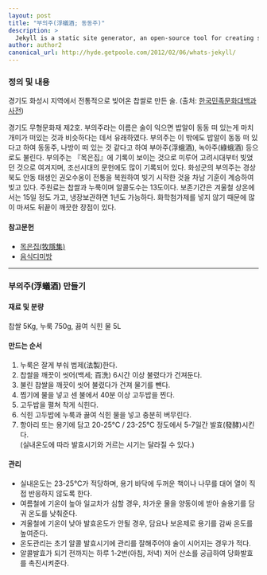 ```yaml
---
layout: post
title: "부의주(浮蟻酒; 동동주)"
description: >
  Jekyll is a static site generator, an open-source tool for creating simple yet powerful websites of all shapes and sizes.
author: author2
canonical_url: http://hyde.getpoole.com/2012/02/06/whats-jekyll/
---
```


### 정의 및 내용
경기도 화성시 지역에서 전통적으로 빚어온 찹쌀로 만든 술. (출처: [한국민족문화대백과사전](http://encykorea.aks.ac.kr/Contents/SearchNavi?keyword=%EB%B6%80%EC%9D%98%EC%A3%BC&ridx=0&tot=1683))  

경기도 무형문화재 제2호. 부의주라는 이름은 술이 익으면 밥알이 동동 떠 있는게 마치 개미가 떠있는 것과 비슷하다는 데서 유래하였다. 부의주는 이 밖에도 밥알이 동동 떠 있다고 하여 동동주, 나방이 떠 있는 것 같다고 하여 부아주(浮蛾酒), 녹아주(綠蛾酒) 등으로도 불린다.
부의주는 『목은집』에 기록이 보이는 것으로 미루어 고려시대부터 빚었던 것으로 여겨지며, 조선시대의 문헌에도 많이 기록되어 있다. 화성군의 부의주는 경상북도 안동 태생인 권오수옹이 전통을 복원하여 빚기 시작한 것을 차남 기훈이 계승하여 빚고 있다. 주원료는 찹쌀과 누룩이며 알콜도수는 13도이다. 보존기간은 겨울철 상온에서는 15일 정도 가고, 냉장보관하면 1년도 가능하다. 화학첨가제를 넣지 않기 때문에 많이 마셔도 뒤끝이 깨끗한 장점이 있다.

#### 참고문헌
* [목은집(牧隱集)](http://www.nl.go.kr/nl/search/search.jsp?all=on&topF1=title_author&kwd=%EB%AA%A9%EC%9D%80%EC%A7%91)
* [음식디미방](http://www.nl.go.kr/nl/search/search.jsp?all=on&topF1=title_author&kwd=%EC%9D%8C%EC%8B%9D%EB%94%94%EB%AF%B8%EB%B0%A9)

---
### 부의주(浮蟻酒) 만들기

#### 재료 및 분량
찹쌀 5Kg, 누룩 750g, 끓여 식힌 물 5L

#### 만드는 순서
1. 누룩은 잘게 부숴 법제(法製)한다.
2. 찹쌀을 깨끗이 씻어(백세; 百洗) 6시간 이상 불렸다가 건져둔다.
3. 불린 찹쌀을 깨끗이 씻어 불렸다가 건져 물기를 뺀다.
4. 찜기에 물을 넣고 센 불에서 40분 이상 고두밥을 찐다.
5. 고두밥을 펼쳐 착게 식힌다.
6. 식힌 고두밥에 누룩과 끓여 식힌 물을 넣고 충분히 버무린다.
7. 항아리 또는 용기에 담고 20-25°C / 23-25°C 정도에서 5-7일간 발효(發酵)시킨다.  
(실내온도에 따라 발효시기와 거르는 시기는 달라질 수 있다.)

#### 관리
* 실내온도는 23-25°C가 적당하며, 용기 바닥에 두꺼운 책이나 나무를 대어 열이 직접 반응하지 않도록 한다.
* 여름철에 기온이 높아 일교차가 심할 경우, 차가운 물을 양동이에 받아 술용기를 담궈 온도를 낮춰준다.
* 겨울철에 기온이 낮아 발효온도가 안될 경우, 담요나 보온제로 용기를 감싸 온도를 높여준다.
* 온도관리는 초기 알콜 발효시기에 관리를 잘해주어야 술이 시어지는 경우가 적다.
* 알콜발효가 되기 전까지는 하루 1-2번(아침, 저녁) 저어 산소를 공급하여 당화발효를 촉진시켜준다.